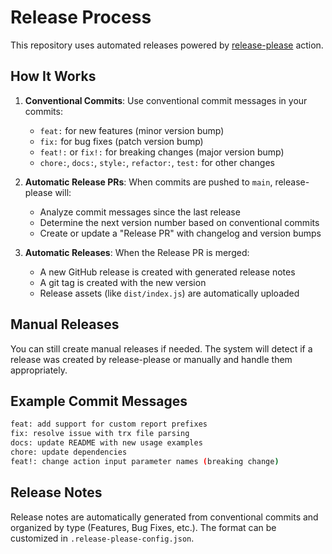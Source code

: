 # Release Process

This repository uses automated releases powered by [release-please](https://github.com/googleapis/release-please) action.

## How It Works

1. **Conventional Commits**: Use conventional commit messages in your commits:
   - `feat:` for new features (minor version bump)
   - `fix:` for bug fixes (patch version bump)
   - `feat!:` or `fix!:` for breaking changes (major version bump)
   - `chore:`, `docs:`, `style:`, `refactor:`, `test:` for other changes

2. **Automatic Release PRs**: When commits are pushed to `main`, release-please will:
   - Analyze commit messages since the last release
   - Determine the next version number based on conventional commits
   - Create or update a "Release PR" with changelog and version bumps

3. **Automatic Releases**: When the Release PR is merged:
   - A new GitHub release is created with generated release notes
   - A git tag is created with the new version
   - Release assets (like `dist/index.js`) are automatically uploaded

## Manual Releases

You can still create manual releases if needed. The system will detect if a release was created by release-please or manually and handle them appropriately.

## Example Commit Messages

```bash
feat: add support for custom report prefixes
fix: resolve issue with trx file parsing
docs: update README with new usage examples
chore: update dependencies
feat!: change action input parameter names (breaking change)
```

## Release Notes

Release notes are automatically generated from conventional commits and organized by type (Features, Bug Fixes, etc.). The format can be customized in `.release-please-config.json`.